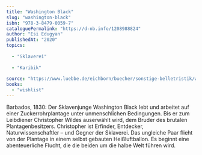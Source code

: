```yaml
---
title: "Washington Black"
slug: "washington-black"
isbn: "978-3-8479-0059-7"
cataloguePermalink: "https://d-nb.info/1208988824"
author: "Esi Edugyan"
publishedAt: "2020"
topics:
  
  - "Sklaverei"
    
  - "Karibik"
    
source: "https://www.luebbe.de/eichborn/buecher/sonstige-belletristik/washington-black/id_7503749"
books: 
  - "wishlist"
---
```

Barbados, 1830: Der Sklavenjunge Washington Black lebt und arbeitet auf einer 
Zuckerrohrplantage unter unmenschlichen Bedingungen. Bis er zum Leibdiener 
Christopher Wildes auserwählt wird, dem Bruder des brutalen Plantagenbesitzers. 
Christopher ist Erfinder, Entdecker, Naturwissenschaftler – und Gegner der 
Sklaverei. Das ungleiche Paar flieht von der Plantage in einem selbst gebauten 
Heißluftballon. Es beginnt eine abenteuerliche Flucht, die die beiden um die 
halbe Welt führen wird.